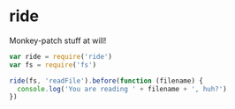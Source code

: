 # ride

Monkey-patch stuff at will!

```javascript
var ride = require('ride')
var fs = require('fs')

ride(fs, 'readFile').before(function (filename) {
  console.log('You are reading ' + filename + ', huh?')
})
```
